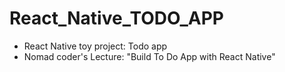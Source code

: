 # React_Native_TODO_APP
- React Native toy project: Todo app
- Nomad coder's Lecture: "Build To Do App with React Native"

